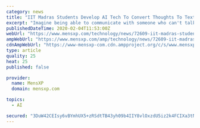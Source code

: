 ```yaml
---
category: news
title: "IIT Madras Students Develop AI Tech To Convert Thoughts To Text, But Should People Be Worried?"
excerpt: "Imagine being able to communicate with someone who can't talk or be able to understand the chemical signals of plants, etc. Well, a group of students at IIT Madras has successfully developed an AI for just that. The breakthrough research team led by Dr. Vishal Nandigana, Assistant Professor, Department of Mechanical Engineering, IIT Madras ..."
publishedDateTime: 2020-02-04T11:53:00Z
webUrl: "https://www.mensxp.com/technology/news/72609-iit-madras-students-develop-ai-tech-to-convert-thoughts-to-text-but-should-people-be-worried.html"
ampWebUrl: "https://www.mensxp.com/amp/technology/news/72609-iit-madras-students-develop-ai-tech-to-convert-thoughts-to-text-but-should-people-be-worried.html"
cdnAmpWebUrl: "https://www-mensxp-com.cdn.ampproject.org/c/s/www.mensxp.com/amp/technology/news/72609-iit-madras-students-develop-ai-tech-to-convert-thoughts-to-text-but-should-people-be-worried.html"
type: article
quality: 25
heat: 25
published: false

provider:
  name: MensXP
  domain: mensxp.com

topics:
  - AI

secured: "3DuW42CEIsy6vBYmhUX5+zRSdtTB43yh09b4IIY8vlOxzdU5iz2k4FCIXa3tNm9bKCZjXpU/6JRm6sVGO06pwpfZj4UXOU/P8DQ0JkpjwgEq8LUNdb7ZNAlQagPgT/uOjDz87ZbnFnJZ6W876/nz2nmQU11DCERACWGntQRlVHb7zcFG+eQqkFrqUqAwsjGevCu+2hf85KBXRrL4lT0iazKwuitybmuwc37AwyNozcmzC0EAcJffpg4uj8rW4Qo/kFTvyOE3mtnwrQ2Uso1ocZ5dwb1tcOtOijhI3slmIhnUA0hh5Qdw+NcUeiZJH+ktP8AlIYP1l2rief3sUeW/KErgMEw/P1pJlc52r7DhjdXyj4Ekf6vjhPwaDRb63AQ+1B1LSkfoa6MY5lwV+1oKu0IewRTCVKN+1igv2eZKVQpX4r1ARDAVZKnYFuOEEQSLnsc0xF/oDv3MfcPHL/Icn/6eXUGTU1CIrG1nUJ7+mU8=;P1pmMrR4F+cwAGpJLYtMQw=="
---
```


